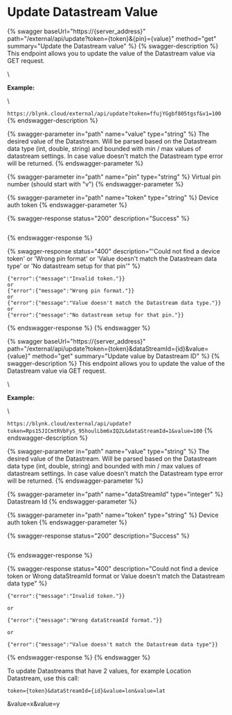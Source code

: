 # Update Datastream Value

{% swagger baseUrl="https://{server_address}" path="/external/api/update?token={token}&{pin}={value}" method="get" summary="Update the Datastream value" %}
{% swagger-description %}
This endpoint allows you to update the value of the Datastream value via GET request.

\




**Example:**

\




`https://blynk.cloud/external/api/update?token=ffujYGgbf805tgsf&v1=100`
{% endswagger-description %}

{% swagger-parameter in="path" name="value" type="string" %}
The desired value of the Datastream. Will be parsed based on the Datastream data type (int, double, string) and bounded with min / max values of datastream settings. In case value doesn't match the Datastream type error will be returned.
{% endswagger-parameter %}

{% swagger-parameter in="path" name="pin" type="string" %}
Virtual pin number (should start with "v")
{% endswagger-parameter %}

{% swagger-parameter in="path" name="token" type="string" %}
Device auth token
{% endswagger-parameter %}

{% swagger-response status="200" description="Success" %}
```
```
{% endswagger-response %}

{% swagger-response status="400" description="'Could not find a device token' or 'Wrong pin format' or 'Value doesn't match the Datastream data type' or 'No datastream setup for that pin'" %}
```
{"error":{"message":"Invalid token."}}
or
{"error":{"message":"Wrong pin format."}}
or
{"error":{"message":"Value doesn't match the Datastream data type."}}
or
{"error":{"message":"No datastream setup for that pin."}}
```
{% endswagger-response %}
{% endswagger %}

{% swagger baseUrl="https://{server_address}" path="/external/api/update?token={token}&dataStreamId={id}&value={value}" method="get" summary="Update value by Datastream ID" %}
{% swagger-description %}
This endpoint allows you to update the value of the Datastream value via GET request.

\




**Example:**

\




`https://blynk.cloud/external/api/update?token=Rps15JICmtRVbFyS_95houlLbm6xIQ2L&dataStreamId=1&value=100`
{% endswagger-description %}

{% swagger-parameter in="path" name="value" type="string" %}
The desired value of the Datastream. Will be parsed based on the Datastream data type (int, double, string) and bounded with min / max values of datastream settings. In case value doesn't match the Datastream type error will be returned.
{% endswagger-parameter %}

{% swagger-parameter in="path" name="dataStreamId" type="integer" %}
Datastream Id
{% endswagger-parameter %}

{% swagger-parameter in="path" name="token" type="string" %}
Device auth token
{% endswagger-parameter %}

{% swagger-response status="200" description="Success" %}
```
```
{% endswagger-response %}

{% swagger-response status="400" description="Could not find a device token
or
Wrong dataStreamId format
or
Value doesn't match the Datastream data type" %}
```
{"error":{"message":"Invalid token."}}

or

{"error":{"message":"Wrong dataStreamId format."}}

or

{"error":{"message":"Value doesn't match the Datastream data type"}}
```
{% endswagger-response %}
{% endswagger %}

To update Datastreams that have 2 values, for example Location Datastream, use this call:&#x20;

```
token={token}&dataStreamId={id}&value=lon&value=lat
```



\&value=x\&value=y

